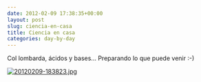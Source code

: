 ```yaml
---
date: 2012-02-09 17:38:35+00:00
layout: post
slug: ciencia-en-casa
title: Ciencia en casa
categories: day-by-day
---
```


Col lombarda, ácidos y bases... Preparando lo que puede venir :-)

[![20120209-183823.jpg](http://blog.migueljulian.com/wp-content/uploads/20120209-183823.jpg)](http://blog.migueljulian.com/wp-content/uploads/20120209-183823.jpg)
